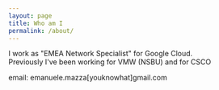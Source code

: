 ```yaml
---
layout: page
title: Who am I
permalink: /about/
---
```


I work as "EMEA Network Specialist" for Google Cloud.  
Previously I've been working for VMW (NSBU) and for CSCO  

email: emanuele.mazza[youknowhat]gmail.com
